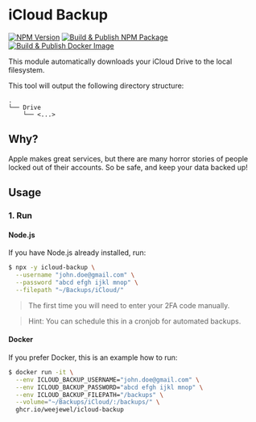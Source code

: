 # iCloud Backup

[![NPM Version](https://img.shields.io/npm/v/icloud-backup)](https://npmjs.com/package/icloud-backup)
[![Build & Publish NPM Package](https://github.com/WeeJeWel/node-icloud-backup/actions/workflows/npm-publish.yml/badge.svg)](https://github.com/WeeJeWel/node-icloud-backup/actions/workflows/npm-publish.yml)
[![Build & Publish Docker Image](https://github.com/WeeJeWel/node-icloud-backup/actions/workflows/ghcr-publish.yml/badge.svg)](https://github.com/WeeJeWel/node-icloud-backup/actions/workflows/ghcr-publish.yml)

This module automatically downloads your iCloud Drive to the local filesystem.

This tool will output the following directory structure:

```
.
└── Drive
    └── <...>
```

## Why?

Apple makes great services, but there are many horror stories of people locked out of their accounts. So be safe, and keep your data backed up!

## Usage

### 1. Run

#### Node.js

If you have Node.js already installed, run:

```bash
$ npx -y icloud-backup \
  --username "john.doe@gmail.com" \
  --password "abcd efgh ijkl mnop" \
  --filepath "~/Backups/iCloud/"
```

> The first time you will need to enter your 2FA code manually.

> Hint: You can schedule this in a cronjob for automated backups.

#### Docker

If you prefer Docker, this is an example how to run: 

```bash
$ docker run -it \
  --env ICLOUD_BACKUP_USERNAME="john.doe@gmail.com" \
  --env ICLOUD_BACKUP_PASSWORD="abcd efgh ijkl mnop" \
  --env ICLOUD_BACKUP_FILEPATH="/backups" \
  --volume="~/Backups/iCloud/:/backups/" \
  ghcr.io/weejewel/icloud-backup
```
